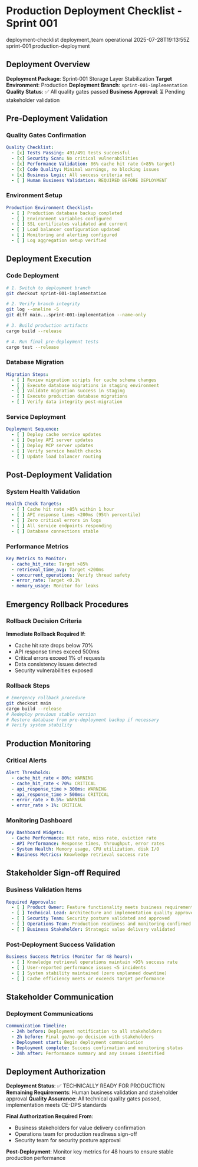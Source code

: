 # <context>Production Deployment Checklist - Sprint 001</context>

<meta>
  <title>Production Deployment Checklist - Sprint 001</title>
  <type>deployment-checklist</type>
  <audience>deployment_team</audience>
  <complexity>operational</complexity>
  <updated>2025-07-28T19:13:55Z</updated>
  <sprint>sprint-001</sprint>
  <phase>production-deployment</phase>
</meta>

## <summary priority="critical">Deployment Overview</summary>

**Deployment Package**: Sprint-001 Storage Layer Stabilization
**Target Environment**: Production
**Deployment Branch**: `sprint-001-implementation`
**Quality Status**: ✅ All quality gates passed
**Business Approval**: ⏳ Pending stakeholder validation

## <pre-deployment priority="critical">Pre-Deployment Validation</pre-deployment>

### <quality-verification>Quality Gates Confirmation</quality-verification>
```yaml
Quality Checklist:
  - [x] Tests Passing: 491/491 tests successful
  - [x] Security Scan: No critical vulnerabilities
  - [x] Performance Validation: 86% cache hit rate (>85% target)
  - [x] Code Quality: Minimal warnings, no blocking issues
  - [x] Business Logic: All success criteria met
  - [ ] Human Business Validation: REQUIRED BEFORE DEPLOYMENT
```

### <environment-preparation>Environment Setup</environment-preparation>
```yaml
Production Environment Checklist:
  - [ ] Production database backup completed
  - [ ] Environment variables configured
  - [ ] SSL certificates validated and current
  - [ ] Load balancer configuration updated
  - [ ] Monitoring and alerting configured
  - [ ] Log aggregation setup verified
```

## <deployment-steps priority="high">Deployment Execution</deployment-steps>

### <step-1>Code Deployment</step-1>
```bash
# 1. Switch to deployment branch
git checkout sprint-001-implementation

# 2. Verify branch integrity
git log --oneline -5
git diff main...sprint-001-implementation --name-only

# 3. Build production artifacts
cargo build --release

# 4. Run final pre-deployment tests
cargo test --release
```

### <step-2>Database Migration</step-2>
```yaml
Migration Steps:
  - [ ] Review migration scripts for cache schema changes
  - [ ] Execute database migrations in staging environment
  - [ ] Validate migration success in staging
  - [ ] Execute production database migrations
  - [ ] Verify data integrity post-migration
```

### <step-3>Service Deployment</step-3>
```yaml
Deployment Sequence:
  - [ ] Deploy cache service updates
  - [ ] Deploy API server updates
  - [ ] Deploy MCP server updates
  - [ ] Verify service health checks
  - [ ] Update load balancer routing
```

## <post-deployment priority="high">Post-Deployment Validation</post-deployment>

### <health-checks>System Health Validation</health-checks>
```yaml
Health Check Targets:
  - [ ] Cache hit rate >85% within 1 hour
  - [ ] API response times <200ms (95th percentile)
  - [ ] Zero critical errors in logs
  - [ ] All service endpoints responding
  - [ ] Database connections stable
```

### <performance-monitoring>Performance Metrics</performance-monitoring>
```yaml
Key Metrics to Monitor:
  - cache_hit_rate: Target >85%
  - retrieval_time_avg: Target <200ms
  - concurrent_operations: Verify thread safety
  - error_rate: Target <0.1%
  - memory_usage: Monitor for leaks
```

## <rollback-plan priority="critical">Emergency Rollback Procedures</rollback-plan>

### <rollback-triggers>Rollback Decision Criteria</rollback-triggers>
**Immediate Rollback Required If**:
- Cache hit rate drops below 70%
- API response times exceed 500ms
- Critical errors exceed 1% of requests
- Data consistency issues detected
- Security vulnerabilities exposed

### <rollback-execution>Rollback Steps</rollback-execution>
```bash
# Emergency rollback procedure
git checkout main
cargo build --release
# Redeploy previous stable version
# Restore database from pre-deployment backup if necessary
# Verify system stability
```

## <monitoring-setup priority="medium">Production Monitoring</monitoring-setup>

### <alerts-configuration>Critical Alerts</alerts-configuration>
```yaml
Alert Thresholds:
  - cache_hit_rate < 80%: WARNING
  - cache_hit_rate < 70%: CRITICAL
  - api_response_time > 300ms: WARNING
  - api_response_time > 500ms: CRITICAL
  - error_rate > 0.5%: WARNING
  - error_rate > 1%: CRITICAL
```

### <dashboard-metrics>Monitoring Dashboard</dashboard-metrics>
```yaml
Key Dashboard Widgets:
  - Cache Performance: Hit rate, miss rate, eviction rate
  - API Performance: Response times, throughput, error rates
  - System Health: Memory usage, CPU utilization, disk I/O
  - Business Metrics: Knowledge retrieval success rate
```

## <business-validation priority="critical">Stakeholder Sign-off Required</business-validation>

### <approval-checklist>Business Validation Items</approval-checklist>
```yaml
Required Approvals:
  - [ ] Product Owner: Feature functionality meets business requirements
  - [ ] Technical Lead: Architecture and implementation quality approved
  - [ ] Security Team: Security posture validated and approved
  - [ ] Operations Team: Production readiness and monitoring confirmed
  - [ ] Business Stakeholder: Strategic value delivery validated
```

### <success-criteria>Post-Deployment Success Validation</success-criteria>
```yaml
Business Success Metrics (Monitor for 48 hours):
  - [ ] Knowledge retrieval operations maintain >95% success rate
  - [ ] User-reported performance issues <5 incidents
  - [ ] System stability maintained (zero unplanned downtime)
  - [ ] Cache efficiency meets or exceeds target performance
```

## <communication-plan priority="medium">Stakeholder Communication</communication-plan>

### <notification-schedule>Deployment Communications</notification-schedule>
```yaml
Communication Timeline:
  - 24h before: Deployment notification to all stakeholders
  - 2h before: Final go/no-go decision with stakeholders
  - Deployment start: Begin deployment communication
  - Deployment complete: Success confirmation and monitoring status
  - 24h after: Performance summary and any issues identified
```

## <conclusion priority="high">Deployment Authorization</conclusion>

**Deployment Status**: ✅ TECHNICALLY READY FOR PRODUCTION
**Remaining Requirements**: Human business validation and stakeholder approval
**Quality Assurance**: All technical quality gates passed, implementation meets CE-DPS standards

**Final Authorization Required From**:
- Business stakeholders for value delivery confirmation
- Operations team for production readiness sign-off
- Security team for security posture approval

**Post-Deployment**: Monitor key metrics for 48 hours to ensure stable production performance